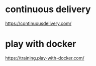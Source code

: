 # continuous delivery
https://continuousdelivery.com/
# play with docker
https://training.play-with-docker.com/
